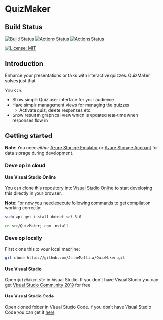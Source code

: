 # QuizMaker

## Build Status

[![Build Status](https://jannemattila.visualstudio.com/jannemattila/_apis/build/status/JanneMattila.QuizMaker?branchName=master)](https://jannemattila.visualstudio.com/jannemattila/_build/latest?definitionId=40&branchName=master)
[![Actions Status](https://github.com/JanneMattila/QuizMaker/workflows/ASP.NET%20Core%20CI/badge.svg)](https://github.com/JanneMattila/QuizMaker/tree/master/.github/workflows)
[![Actions Status](https://github.com/JanneMattila/QuizMaker/workflows/Docker%20Image%20CI/badge.svg)](https://github.com/JanneMattila/QuizMaker/tree/master/.github/workflows)

[![License: MIT](https://img.shields.io/badge/License-MIT-yellow.svg)](https://opensource.org/licenses/MIT)

## Introduction

Enhance your presentations or talks with interactive quizzes. QuizMaker solves just that!

You can:
* Show simple Quiz user interface for your audience
* Have simple management views for managing the quizzes
  * Activate quiz, delete responses etc.
* Show result in graphical view which is updated real-time when responses flow in

## Getting started

**Note**: You need *either* [Azure Storage Emulator](https://docs.microsoft.com/en-us/azure/storage/common/storage-use-emulator) 
or [Azure Storage Account](https://portal.azure.com/#create/Microsoft.StorageAccount-ARM) 
for data storage during development.

### Develop in cloud

#### Use Visual Studio Online

You can clone this repository into [Visual Studio Online](https://online.visualstudio.com/environments/new?name=quizmaker&repo=JanneMattila/QuizMaker)
to start developing this directly in your browser.

**Note**: For now you need execute following commands to get compilation working correctly:

```bash
sudo apt-get install dotnet-sdk-3.0

cd src/QuizMaker; npm install
```

### Develop locally

First clone this to your local machine:
```bash
git clone https://github.com/JanneMattila/QuizMaker.git
```

#### Use Visual Studio

Open `QuizMaker.sln` in Visual Studio. If you don't have 
Visual Studio you can get [Visual Studio Community 2019](https://visualstudio.microsoft.com/free-developer-offers/) for free.

#### Use Visual Studio Code

Open cloned folder in Visual Studio Code. If you don't have 
Visual Studio Code you can get it [here](https://visualstudio.microsoft.com/free-developer-offers/).
